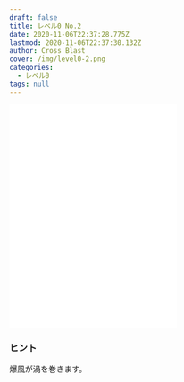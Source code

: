 ```yaml
---
draft: false
title: レベル0 No.2
date: 2020-11-06T22:37:28.775Z
lastmod: 2020-11-06T22:37:30.132Z
author: Cross Blast
cover: /img/level0-2.png
categories:
  - レベル0
tags: null
---
```

<p><iframe style="height: 400px;" src="//fervent-lumiere-0e0ee3.netlify.app/#/blast/level0-2/ja/level0-1/level0-3" frameborder="0" scrolling="no" allowfullscreen=""></iframe></p>

### ヒント

爆風が渦を巻きます。
